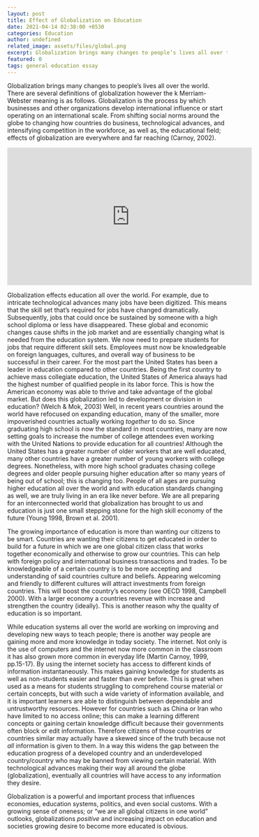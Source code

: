 ```yaml
---
layout: post
title: Effect of Globalization on Education
date: 2021-04-14 02:38:00 +0530
categories: Education
author: undefined
related_image: assets/files/global.png
excerpt: Globalization brings many changes to people’s lives all over the world. There are several definitions of globalization however...
featured: 0
tags: general education essay 
---
```

Globalization brings many changes to people’s lives all over the
world. There are several definitions of globalization however the k
Merriam-Webster meaning is as follows. Globalization is the process by
which businesses and other organizations develop international influence
or start operating on an international scale. From shifting social
norms around the globe to changing how countries do business,
technological advances, and intensifying competition in the workforce,
as well as, the educational field; effects of globalization are
everywhere and far reaching (Carnoy, 2002).

<iframe width="560" height="315" src="https://www.youtube.com/embed/eRUQPfVACs0" title="YouTube video player" frameborder="0" allow="accelerometer; autoplay; clipboard-write; encrypted-media; gyroscope; picture-in-picture" allowfullscreen></iframe> 

Globalization effects education all over the world. For example, due
to intricate technological advances many jobs have been digitized. This
means that the skill set that’s required for jobs have changed
dramatically. Subsequently, jobs that could once be sustained by someone
with a high school diploma or less have disappeared. These global and
economic changes cause shifts in the job market and are essentially
changing what is needed from the education system. We now need to
prepare students for jobs that require different skill sets. Employees
must now be knowledgeable on foreign languages, cultures, and overall
way of business to be successful in their career. For the most part the
United States has been a leader in education compared to other
countries. Being the first country to achieve mass collegiate education,
the United States of America always had the highest number of qualified
people in its labor force. This is how the American economy was able to
thrive and take advantage of the global market. But does this
globalization led to development or division in education? (Welch &
Mok, 2003) Well, in recent years countries around the world have
refocused on expanding education, many of the smaller, more impoverished
countries actually working *together* to do so. Since graduating
high school is now the standard in most countries, many are now setting
goals to increase the number of college attendees even working with the
United Nations to provide education for all countries! Although the
United States has a greater number of older workers that are well
educated, many other countries have a greater number of young workers
with college degrees. Nonetheless, with more high school graduates
chasing college degrees and older people pursuing higher education after
so many years of being out of school; this is changing too. People of
all ages are pursuing higher education all over the world and with
education standards changing as well, we are truly living in an era like
never before. We are all preparing for an interconnected world that
globalization has brought to us and education is just one small stepping
stone for the high skill economy of the future (Young 1998, Brown et
al. 2001).

The growing importance of education is more than wanting our
citizens to be smart. Countries are wanting their citizens to get
educated in order to build for a future in which we are one global
citizen class that works together economically and otherwise to grow our
countries. This can help with foreign policy and international business
transactions and trades. To be knowledgeable of a certain country is to
be more accepting and understanding of said countries culture and
beliefs. Appearing welcoming and friendly to different cultures will
attract investments from foreign countries. This will boost the
country’s economy (see OECD 1998, Campbell 2000). With a larger economy a
countries revenue with increase and strengthen the country (ideally).
This is another reason why the quality of education is so important.

While education systems all over the world are working on
improving and developing new ways to teach people; there is another way
people are gaining more and more knowledge in today society. The
internet. Not only is the use of computers and the internet now more
common in the classroom it has also grown more common in everyday life
(Martin Carnoy, 1999, pp.15-17). By using the internet society has
access to different kinds of information instantaneously. This makes
gaining knowledge for students as well as non-students easier and faster
than ever before. This is great when used as a means for students
struggling to comprehend course material or certain concepts, but with
such a wide variety of information available, and it is important
learners are able to distinguish between dependable and untrustworthy
resources. However for countries such as China or Iran who have limited
to no access online; this can make a learning different concepts or
gaining certain knowledge difficult because their governments often
block or edit information. Therefore citizens of those countries or
countries similar may actually have a skewed since of the truth because
not *all* information is given to them. In a way this widens the
gap between the education progress of a developed country and an
underdeveloped country/country who may be banned from viewing certain
material. With technological advances making their way all around the
globe (globalization), eventually all countries will have access to any
information they desire.

Globalization is a powerful and important process that influences
economies, education systems, politics, and even social customs. With a
growing sense of oneness; or “we are all global citizens in one world”
outlooks, globalizations *positive* and increasing impact on education and societies growing desire to become more educated is obvious.